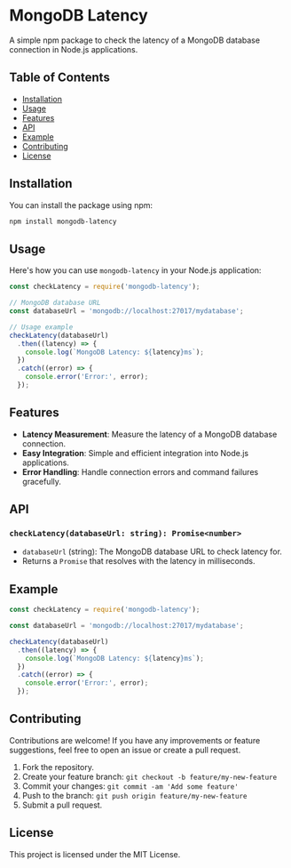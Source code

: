 # MongoDB Latency

A simple npm package to check the latency of a MongoDB database connection in Node.js applications.

## Table of Contents
- [Installation](#installation)
- [Usage](#usage)
- [Features](#features)
- [API](#api)
- [Example](#example)
- [Contributing](#contributing)
- [License](#license)

## Installation

You can install the package using npm:

```bash
npm install mongodb-latency
```

## Usage

Here's how you can use `mongodb-latency` in your Node.js application:

```javascript
const checkLatency = require('mongodb-latency');

// MongoDB database URL
const databaseUrl = 'mongodb://localhost:27017/mydatabase';

// Usage example
checkLatency(databaseUrl)
  .then((latency) => {
    console.log(`MongoDB Latency: ${latency}ms`);
  })
  .catch((error) => {
    console.error('Error:', error);
  });
```

## Features

- **Latency Measurement**: Measure the latency of a MongoDB database connection.
- **Easy Integration**: Simple and efficient integration into Node.js applications.
- **Error Handling**: Handle connection errors and command failures gracefully.

## API

### `checkLatency(databaseUrl: string): Promise<number>`

- `databaseUrl` (string): The MongoDB database URL to check latency for.
- Returns a `Promise` that resolves with the latency in milliseconds.

## Example

```javascript
const checkLatency = require('mongodb-latency');

const databaseUrl = 'mongodb://localhost:27017/mydatabase';

checkLatency(databaseUrl)
  .then((latency) => {
    console.log(`MongoDB Latency: ${latency}ms`);
  })
  .catch((error) => {
    console.error('Error:', error);
  });
```

## Contributing

Contributions are welcome! If you have any improvements or feature suggestions, feel free to open an issue or create a pull request.

1. Fork the repository.
2. Create your feature branch: `git checkout -b feature/my-new-feature`
3. Commit your changes: `git commit -am 'Add some feature'`
4. Push to the branch: `git push origin feature/my-new-feature`
5. Submit a pull request.

## License

This project is licensed under the MIT License.
